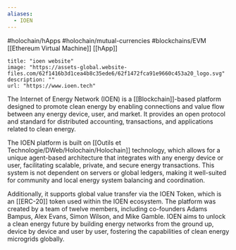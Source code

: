 ```yaml
---
aliases:
  - IOEN
---
```

#holochain/hApps #holochain/mutual-currencies #blockchains/EVM 
[[Ethereum Virtual Machine]]
[[hApp]]

```embed
title: "ioen website"
image: "https://assets-global.website-files.com/62f1416b3d1cea4b8c35ede6/62f1472fca91e9660c453a20_logo.svg"
description: ""
url: "https://www.ioen.tech"
```

The Internet of Energy Network (IOEN) is a [[Blockchain]]-based platform designed to promote clean energy by enabling connections and value flow between any energy device, user, and market. It provides an open protocol and standard for distributed accounting, transactions, and applications related to clean energy. 

The IOEN platform is built on [[Outils et Technologie/DWeb/Holochain/Holochain]] technology, which allows for a unique agent-based architecture that integrates with any energy device or user, facilitating scalable, private, and secure energy transactions. This system is not dependent on servers or global ledgers, making it well-suited for community and local energy system balancing and coordination. 

Additionally, it supports global value transfer via the IOEN Token, which is an [[ERC-20]] token used within the IOEN ecosystem. The platform was created by a team of twelve members, including co-founders Adams Bampus, Alex Evans, Simon Wilson, and Mike Gamble. IOEN aims to unlock a clean energy future by building energy networks from the ground up, device by device and user by user, fostering the capabilities of clean energy microgrids globally.